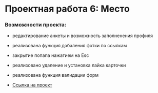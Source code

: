 # Проектная работа 6: Место

### Возможности проекта:

* редактирование анкеты и возможность заполненения профиля
* реализована функция добаления фотки по ссылкам
* закрытие попапа нажатием на Esc
* реализовано удаление и установка лайка карточки
* реализована функция валидации форм

* [Ссылка на проект](https://zaxarovfrontend.github.io/mesto/)


